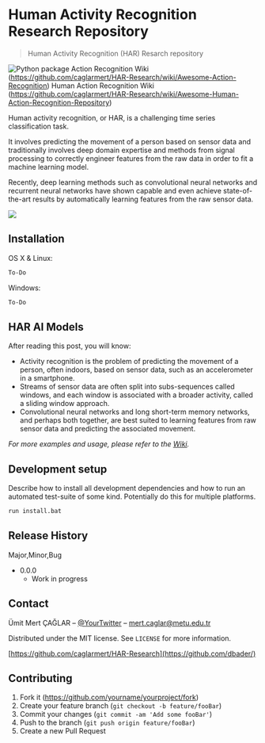 # Human Activity Recognition Research Repository 
> Human Activity Recognition (HAR) Resarch repository

![Python package](https://github.com/caglarmert/HAR-Research/workflows/Python%20package/badge.svg)
Action Recognition Wiki (https://github.com/caglarmert/HAR-Research/wiki/Awesome-Action-Recognition)
Human Action Recognition Wiki (https://github.com/caglarmert/HAR-Research/wiki/Awesome-Human-Action-Recognition-Repository)

Human activity recognition, or HAR, is a challenging time series classification task.

It involves predicting the movement of a person based on sensor data and traditionally involves deep domain expertise and methods from signal processing to correctly engineer features from the raw data in order to fit a machine learning model.

Recently, deep learning methods such as convolutional neural networks and recurrent neural networks have shown capable and even achieve state-of-the-art results by automatically learning features from the raw sensor data.


![](header.png)

## Installation

OS X & Linux:

```sh
To-Do
```

Windows:

```sh
To-Do
```

## HAR AI Models

After reading this post, you will know:

* Activity recognition is the problem of predicting the movement of a person, often indoors, based on sensor data, such as an accelerometer in a smartphone.
* Streams of sensor data are often split into subs-sequences called windows, and each window is associated with a broader activity, called a sliding window approach.
* Convolutional neural networks and long short-term memory networks, and perhaps both together, are best suited to learning features from raw sensor data and predicting the associated movement.


_For more examples and usage, please refer to the [Wiki][wiki]._

## Development setup

Describe how to install all development dependencies and how to run an automated test-suite of some kind. Potentially do this for multiple platforms.

```sh
run install.bat
```

## Release History

Major,Minor,Bug

* 0.0.0
    * Work in progress

## Contact

Ümit Mert ÇAĞLAR – [@YourTwitter](https://twitter.com/dbader_org) – mert.caglar@metu.edu.tr

Distributed under the MIT license. See ``LICENSE`` for more information.

[https://github.com/caglarmert/HAR-Research](https://github.com/dbader/)

## Contributing

1. Fork it (<https://github.com/yourname/yourproject/fork>)
2. Create your feature branch (`git checkout -b feature/fooBar`)
3. Commit your changes (`git commit -am 'Add some fooBar'`)
4. Push to the branch (`git push origin feature/fooBar`)
5. Create a new Pull Request

<!-- Markdown link & img dfn's -->
[wiki]: https://github.com/caglarmert/HAR-Research/wiki

